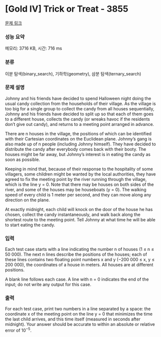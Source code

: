 # [Gold IV] Trick or Treat - 3855 

[문제 링크](https://www.acmicpc.net/problem/3855) 

### 성능 요약

메모리: 3716 KB, 시간: 716 ms

### 분류

이분 탐색(binary_search), 기하학(geometry), 삼분 탐색(ternary_search)

### 문제 설명

<p>Johnny and his friends have decided to spend Halloween night doing the usual candy collection from the households of their village. As the village is too big for a single group to collect the candy from all houses sequentially, Johnny and his friends have decided to split up so that each of them goes to a different house, collects the candy (or wreaks havoc if the residents don’t give out candy), and returns to a meeting point arranged in advance.</p>

<p>There are n houses in the village, the positions of which can be identified with their Cartesian coordinates on the Euclidean plane. Johnny’s gang is also made up of n people (including Johnny himself). They have decided to distribute the candy after everybody comes back with their booty. The houses might be far away, but Johnny’s interest is in eating the candy as soon as possible.</p>

<p>Keeping in mind that, because of their response to the hospitality of some villagers, some children might be wanted by the local authorities, they have agreed to fix the meeting point by the river running through the village, which is the line y = 0. Note that there may be houses on both sides of the river, and some of the houses may be houseboats (y = 0). The walking speed of every child is 1 meter per second, and they can move along any direction on the plane.</p>

<p>At exactly midnight, each child will knock on the door of the house he has chosen, collect the candy instantaneously, and walk back along the shortest route to the meeting point. Tell Johnny at what time he will be able to start eating the candy.</p>

### 입력 

 <p>Each test case starts with a line indicating the number n of houses (1 ≤ n ≤ 50 000). The next n lines describe the positions of the houses; each of these lines contains two floating point numbers x and y (−200 000 ≤ x, y ≤ 200 000), the coordinates of a house in meters. All houses are at different positions.</p>

<p>A blank line follows each case. A line with n = 0 indicates the end of the input; do not write any output for this case.</p>

### 출력 

 <p>For each test case, print two numbers in a line separated by a space: the coordinate x of the meeting point on the line y = 0 that minimizes the time the last child arrives, and this time itself (measured in seconds after midnight). Your answer should be accurate to within an absolute or relative error of 10<sup>−5</sup>.</p>

